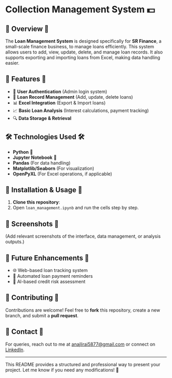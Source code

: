# Collection Management System 💵  

## 📅 Overview 📅  
The **Loan Management System** is designed specifically for **SR Finance**, a small-scale finance business, to manage loans efficiently. This system allows users to add, view, update, delete, and manage loan records. It also supports exporting and importing loans from Excel, making data handling easier.  

## 🚀 Features 🚀  
- 🔑 **User Authentication** (Admin login system)  
- 📄 **Loan Record Management** (Add, update, delete loans)  
- 📊 **Excel Integration** (Export & Import loans)  
- 📈 **Basic Loan Analysis** (Interest calculations, payment tracking)  
- 🔍 **Data Storage & Retrieval**  

## 🛠 Technologies Used 🛠  
- **Python** 🐍  
- **Jupyter Notebook** 📓  
- **Pandas** (For data handling)  
- **Matplotlib/Seaborn** (For visualization)  
- **OpenPyXL** (For Excel operations, if applicable)  

## 📌 Installation & Usage 📌  
1. **Clone this repository**:  
4. Open `loan_management.ipynb` and run the cells step by step.  

## 📸 Screenshots 📸  
(Add relevant screenshots of the interface, data management, or analysis outputs.)  

## 🔮 Future Enhancements 🔮  
- 🌐 Web-based loan tracking system  
- 📧 Automated loan payment reminders  
- 🤖 AI-based credit risk assessment  

## 🤝 Contributing 🤝  
Contributions are welcome! Feel free to **fork** this repository, create a new branch, and submit a **pull request**.  

## 📧 Contact 📧  
For queries, reach out to me at anajlirai5877@gmail.com or connect on [LinkedIn](https://www.linkedin.com/in/anjali-rai-870630255/).  

---

This README provides a structured and professional way to present your project. Let me know if you need any modifications! 🚀  
